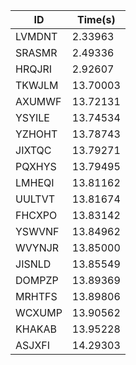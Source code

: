 |ID|Time(s)|
|-|-|
|LVMDNT|2.33963|
|SRASMR|2.49336|
|HRQJRI|2.92607|
|TKWJLM|13.70003|
|AXUMWF|13.72131|
|YSYILE|13.74534|
|YZHOHT|13.78743|
|JIXTQC|13.79271|
|PQXHYS|13.79495|
|LMHEQI|13.81162|
|UULTVT|13.81674|
|FHCXPO|13.83142|
|YSWVNF|13.84962|
|WVYNJR|13.85000|
|JISNLD|13.85549|
|DOMPZP|13.89369|
|MRHTFS|13.89806|
|WCXUMP|13.90562|
|KHAKAB|13.95228|
|ASJXFI|14.29303|

